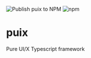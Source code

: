 ![Publish puix to NPM](https://github.com/martinrossil/puix/workflows/Publish%20puix%20to%20NPM/badge.svg)
![npm](https://img.shields.io/npm/v/puix)

# puix
Pure UI/X Typescript framework
